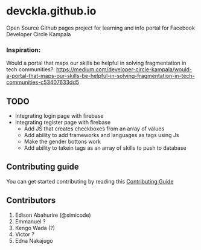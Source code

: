 # devckla.github.io
Open Source Github pages project for learning and info portal for Facebook Developer Circle Kampala

### Inspiration: 
Would a portal that maps our skills be helpful in solving fragmentation in tech communities?: 
https://medium.com/developer-circle-kampala/would-a-portal-that-maps-our-skills-be-helpful-in-solving-fragmentation-in-tech-communities-c53407633dd5


## TODO

- Integrating login page with firebase
- Integrating register page with firebase
  - Add JS that creates checkboxes from an array of values
  - Add ability to add frameworks and languages as tags using Js
  - Make the gender bottons work
  - Add ability to takein tags as an array of skills to push to database


## Contributing guide

You can get started contributing by reading this [Contributing Guide](https://github.com/devckla/devckla.github.io/blob/master/CONTRIBUTING.md)


## Contributors

1. Edison Abahurire (@simicode)
2. Emmanuel ?
3. Kengo Wada (?)
4. Victor ?
5. Edna Nakajugo
